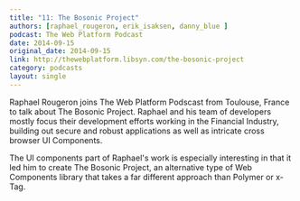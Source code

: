 ```yaml
---
title: "11: The Bosonic Project"
authors: [raphael_rougeron, erik_isaksen, danny_blue ]
podcast: The Web Platform Podcast
date: 2014-09-15
original_date: 2014-09-15
link: http://thewebplatform.libsyn.com/the-bosonic-project
category: podcasts
layout: single
---
```


Raphael Rougeron joins The Web Platform Podscast from Toulouse, France to talk about The Bosonic Project. Raphael and his team of developers mostly focus their development efforts working in the Financial Industry, building out secure and robust applications as well as intricate cross browser UI Components.

<!-- Excerpt -->

The UI components part of Raphael's work is especially interesting in that it led him to create The Bosonic Project, an alternative type of Web Components library that takes a far different approach than Polymer or x-Tag.
